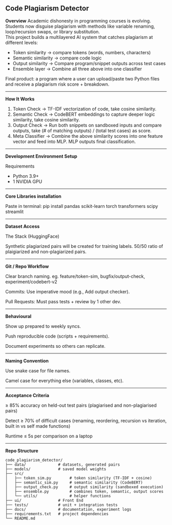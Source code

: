 ## Code Plagiarism Detector

**Overview**
Academic dishonesty in programming courses is evolving. Students now disguise plagiarism with methods like variable renaming, loop/recursion swaps, or library substitution.  
This project builds a multilayered AI system that catches plagiarism at different levels:

- Token similarity → compare tokens (words, numbers, characters)
- Semantic similarity → compare code logic 
- Output similarity → Compare program/snippet outputs across test cases
- Ensemble layer → Combine all three above into one classifier  

Final product: a program where a user can upload/paste two Python files and receive a plagiarism risk score + breakdown.

---

**How It Works**
1. Token Check → TF-IDF vectorization of code, take cosine similarity.  
2. Semantic Check → CodeBERT embeddings to capture deeper logic similarity, take cosine similarity.  
3. Output Check → Run both snippets on sandboxed inputs and compare outputs, take (# of matching outputs) / (total test cases) as score.
4. Meta Classifier → Combine the above similarity scores into one feature vector and feed into MLP. MLP outputs final classification.

---

**Development Environment Setup**

Requirements
- Python 3.9+
- 1 NVIDIA GPU

---

**Core Libraries installation**

Paste in terminal: pip install pandas scikit-learn torch transformers scipy streamlit

---

**Dataset Access**

The Stack (HuggingFace)

Synthetic plagiarized pairs will be created for training labels.
50/50 ratio of plaigiarized and non-plagiarized pairs.

---

**Git / Repo Workflow**

Clear branch naming. eg. feature/token-sim, bugfix/output-check, experiment/codebert-v2

Commits: Use imperative mood (e.g., Add output checker).

Pull Requests: Must pass tests + review by 1 other dev.

---

**Behavioural**

Show up prepared to weekly syncs.

Push reproducible code (scripts + requirements).

Document experiments so others can replicate.

---

**Naming Convention**

Use snake case for file names.

Camel case for everything else (variables, classes, etc).

---

**Acceptance Criteria**

≥ 85% accuracy on held-out test pairs (plagiarised and non-plagiarised pairs)

Detect ≥ 70% of difficult cases (renaming, reordering, recursion vs iteration, built in vs self made functions)

Runtime ≤ 5s per comparison on a laptop

---

**Repo Structure**

```text
code_plagiarism_detector/
├── data/              # datasets, generated pairs
├── models/            # saved model weights
├── src/
│   ├── token_sim.py        # token similarity (TF-IDF + cosine)
│   ├── semantic_sim.py     # semantic similarity (CodeBERT)
│   ├── output_check.py     # output similarity (sandboxed execution)
│   ├── ensemble.py         # combines token, semantic, output scores
│   └── utils/              # helper functions
├── ui/                # Front End
├── tests/             # unit + integration tests
├── docs/              # documentation, experiment logs
├── requirements.txt   # project dependencies
└── README.md

